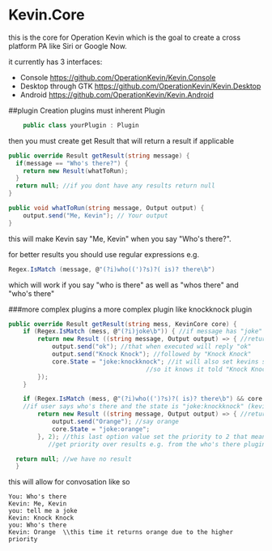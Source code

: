 Kevin.Core
==========

this is the core for Operation Kevin which is the goal to create a cross platform PA like Siri or Google Now.

it currently has 3 interfaces:
* Console https://github.com/OperationKevin/Kevin.Console
* Desktop through GTK https://github.com/OperationKevin/Kevin.Desktop
* Android https://github.com/OperationKevin/Kevin.Android

##plugin Creation
plugins must inherent Plugin
```cs
	public class yourPlugin : Plugin
```
then you must create get Result that will return a result if applicable
```cs
public override Result getResult(string message) {
  if(message == "Who's there?") {
    return new Result(whatToRun);
  }
  return null; //if you dont have any results return null
}

public void whatToRun(string message, Output output) {
	output.send("Me, Kevin"); // Your output
}
```
this will make Kevin say "Me, Kevin" when you say "Who's there?".

for  better results you should use regular expressions e.g.
```cs
Regex.IsMatch (message, @"(?i)who((')?s)?( is)? there\b")
```
which will work if you say "who is there" as well as "whos there" and "who's there"

###more complex plugins
a more complex plugin like knockknock plugin
```cs
public override Result getResult(string mess, KevinCore core) {
	if (Regex.IsMatch (mess, @"(?i)joke\b")) { //if message has "joke"
		return new Result ((string message, Output output) => { //return result
			output.send("ok"); //that when executed will reply "ok"
			output.send("Knock Knock"); //followed by "Knock Knock"
			core.State = "joke:knockknock"; //it will also set kevins state
                                      //so it knows it told "Knock Knock"
		});
	}

	if (Regex.IsMatch (mess, @"(?i)who((')?s)?( is)? there\b") && core.State == "joke:knockknock") {
    //if user says who's there and the state is "joke:knockknock" (kevin said knock knock).
		return new Result ((string message, Output output) => { //return result
			output.send("Orange"); //say orange
			core.State = "joke:orange";
		}, 2); //this last option value set the priority to 2 that means if this result will
           //get priority over results e.g. from the who's there plugin

  return null; //we have no result
  }
```

this will allow for convosation like so
```
You: Who's there
Kevin: Me, Kevin
you: tell me a joke
Kevin: Knock Knock
you: Who's there
Kevin: Orange  \\this time it returns orange due to the higher priority
```
